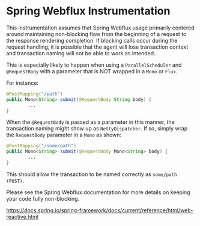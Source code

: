 Spring Webflux Instrumentation
===============================

This instrumentation assumes that Spring Webflux usage primarily centered
around maintaining non-blocking flow from the beginning of a request to
the response rendering completion. If blocking calls occur during the request
handling, it is possible that the agent will lose transaction context and
transaction naming will not be able to work as intended.

This is especially likely to happen when using a `ParallelScheduler`
and `@RequestBody` with a parameter that is NOT wrapped in a `Mono` or `Flux`.

For instance:

```java
@PostMapping("/path")
public Mono<String> submit(@RequestBody String body) {
        ...
}
```

When the `@RequestBody` is passed as a parameter in this manner, the
transaction naming might show up as `NettyDispatcher`. If so, simply wrap
the `RequestBody` parameter in a `Mono` as shown:

```java
@PostMapping("/some/path")
public Mono<String> submit(@RequestBody Mono<String> body) {
        ...
}
```

This should allow the transaction to be named correctly as `some/path (POST)`.

Please see the Spring Webflux documentation for more details on keeping your
code fully non-blocking.

https://docs.spring.io/spring-framework/docs/current/reference/html/web-reactive.html
